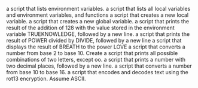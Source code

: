  a script that lists environment variables.
a script that lists all local variables and environment variables, and functions
 a script that creates a new local variable.
 a script that creates a new global variable.
a script that prints the result of the addition of 128 with the value stored in the environment variable TRUEKNOWLEDGE, followed by a new line.
 a script that prints the result of POWER divided by DIVIDE, followed by a new line
 a script that displays the result of BREATH to the power LOVE
a script that converts a number from base 2 to base 10.
Create a script that prints all possible combinations of two letters, except oo.
a script that prints a number with two decimal places, followed by a new line.
a script that converts a number from base 10 to base 16.
 a script that encodes and decodes text using the rot13 encryption. Assume ASCII.
